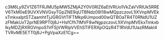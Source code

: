 c3M6Ly9ZV1Z6TFRJMU5pMW5ZMjA2Y0V0RlZ6aEtVRUo1VkZaVVRIUk5RREV6TkM0eE9UVXVNVGsyTGpZNE9qUTBNdz09I18wMQpzczovL1lXVnpMVEkxTmkxalptSTZaamhtTjJGRGVtTlFTMkp6Umpod00wQTBOaTR4T0RNdU1UZzFMakUxT2prNE9RPT0j8J+HsfCfh7lMVF8wNgpzczovL1lXVnpMVEkxTmkxblkyMDZjRXRGVnpoS1VFSjVWRlpVVEhSTlFERXpOQzR4T1RVdU1UazRMakl4TVRvME5ETT0j8J+PgVpaXzE1Cg==